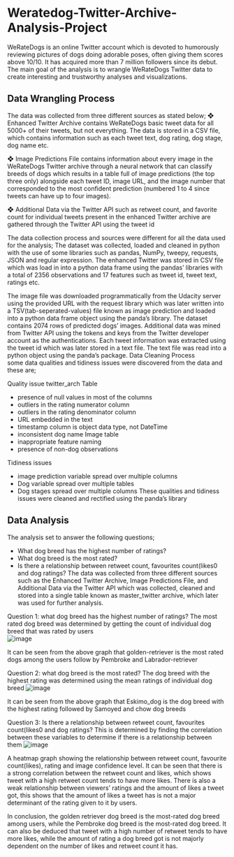 # Weratedog-Twitter-Archive-Analysis-Project

WeRateDogs is an online Twitter account which is devoted to humorously reviewing pictures of dogs doing adorable poses, often giving them scores above 10/10. It has acquired more than 7 million followers since its debut. 
The main goal of the analysis is to wrangle WeRateDogs Twitter data to create interesting and trustworthy analyses and visualizations.

## Data Wrangling Process
The data was collected from three different sources as stated below; 
❖	Enhanced Twitter Archive contains WeRateDogs basic tweet data for all 5000+ of their tweets, but not everything. The data is stored in a CSV file, which contains information such as each tweet text, dog rating, dog stage, dog name etc. 
 
❖	Image Predictions File contains information about every image in the 
WeRateDogs Twitter archive through a neural network that can classify breeds of dogs which results in a table full of image predictions (the top three only) alongside each tweet ID, image URL, and the image number that corresponded to the most confident prediction (numbered 1 to 4 since tweets can have up to four images). 
 
 
❖	Additional Data via the Twitter API such as retweet count, and favorite count for individual tweets present in the enhanced Twitter archive are gathered through the Twitter API using the tweet id

The data collection process and sources were different for all the data used for the analysis; 
The dataset was collected, loaded and cleaned in python with the use of some libraries such as pandas, NumPy, tweepy, requests, JSON and regular expression. 
The enhanced Twitter was stored in CSV file which was load in into a python data frame using the pandas’ libraries with a total of 2356 observations and 17 features such as tweet id, tweet text, ratings etc.

The image file was downloaded programmatically from the Udacity server using the provided URL with the request library which was later written into a TSV(tab-seperated-values) file known as image prediction and loaded into a python data frame object using the panda’s library. The dataset contains 2074 rows of predicted dogs’ images. 
Additional data was mined from Twitter API using the tokens and keys from the Twitter developer account as the authentications. Each tweet information was extracted using the tweet id which was later stored in a text file. The text file was read into a python object using the panda’s package. Data Cleaning Process  
some data qualities and tidiness issues were discovered from the data and these are; 

Quality issue twitter_arch Table 
*	presence of null values in most of the columns 
*	outliers in the rating numerator column 
*	outliers in the rating denominator column 
*	URL embedded in the text 
*	timestamp column is object data type, not DateTime 
*	inconsistent dog name
Image table 
*	inappropriate feature naming 
*	presence of non-dog observations 

Tidiness issues 
*	image prediction variable spread over multiple columns 
*	Dog variable spread over multiple tables 
*	Dog stages spread over multiple columns 
These qualities and tidiness issues were cleaned and rectified using the panda’s library

## Data Analysis

The analysis set to answer the following questions; 
*	What dog breed has the highest number of ratings? 
*	What dog breed is the most rated? 
*	Is there a relationship between retweet count, favourites count(likes0 and dog ratings? 
The data was collected from three different sources such as the Enhanced Twitter Archive, Image Predictions File, and Additional Data via the Twitter API which was collected, cleaned and stored into a single table known as master_twitter archive, which later was used for further analysis. 

Question 1: what dog breed has the highest number of ratings? 
The most rated dog breed was determined by getting the count of individual dog breed that was rated by users  
 ![image](https://user-images.githubusercontent.com/90378885/211569512-76625818-84d6-478c-ad53-9258db3e02b9.png)

   
It can be seen from the above graph that golden-retriever is the most rated dogs among the users follow by Pembroke and Labrador-retriever 

Question 2: what dog breed is the most rated? 
The dog breed with the highest rating was determined using the mean ratings of individual dog breed 
 ![image](https://user-images.githubusercontent.com/90378885/211571094-9f6b5140-2da8-4d62-813c-76dd9a76dc7f.png)
 
It can be seen from the above graph that Eskimo_dog is the dog breed with the highest rating followed by Samoyed and chow dog breeds

Question 3: Is there a relationship between retweet count, favourites count(likes0 and dog ratings? 
This is determined by finding the correlation between these variables to determine if there is a relationship between them 
![image](https://user-images.githubusercontent.com/90378885/211571449-2164377c-aa03-4757-893e-57e6d98cc78d.png)
  
 
A heatmap graph showing the relationship between retweet count, favourite count(likes), rating and image confidence level. It can be seen that there is a strong correlation between the retweet count and likes, which shows tweet with a high retweet count tends to have more likes. There is also a weak relationship between viewers’ ratings and the amount of likes a tweet got, this shows that the amount of likes a tweet has is not a major determinant of the rating given to it by users. 
 
In conclusion, the golden retriever dog breed is the most-rated dog breed among users, while the Pembroke dog breed is the most-rated dog breed. It can also be deduced that tweet with a high number of retweet tends to have more likes, while the amount of rating a dog breed got is not majorly dependent on the number of likes and retweet count it has.





 

